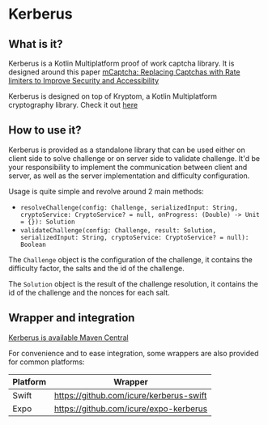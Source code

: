 # Kerberus

## What is it?

Kerberus is a Kotlin Multiplatform proof of work captcha library. It is designed around this paper
[mCaptcha: Replacing Captchas with Rate limiters to Improve Security and Accessibility](https://dl.acm.org/doi/full/10.1145/3660628)

Kerberus is designed on top of Kryptom, a Kotlin Multiplatform cryptography library. Check it out [here](https://github.com/icure/kryptom)

## How to use it?

Kerberus is provided as a standalone library that can be used either on client side to solve challenge or on server side
to validate challenge. It'd be your responsibility to implement the communication between client and server, as well as
the server implementation and difficulty configuration.

Usage is quite simple and revolve around 2 main methods:

- `resolveChallenge(config: Challenge, serializedInput: String, cryptoService: CryptoService? = null, onProgress: (Double) -> Unit = {}): Solution`
- `validateChallenge(config: Challenge, result: Solution, serializedInput: String, cryptoService: CryptoService? = null): Boolean`

The `Challenge` object is the configuration of the challenge, it contains the difficulty factor, the salts and the id of the challenge.

The `Solution` object is the result of the challenge resolution, it contains the id of the challenge and the nonces for each salt.

## Wrapper and integration

[Kerberus is available Maven Central](https://central.sonatype.com/artifact/com.icure/kerberus)

For convenience and to ease integration, some wrappers are also provided for common platforms:

| Platform | Wrapper                                 |
|----------|-----------------------------------------|
| Swift    | https://github.com/icure/kerberus-swift |
| Expo     | https://github.com/icure/expo-kerberus  |

